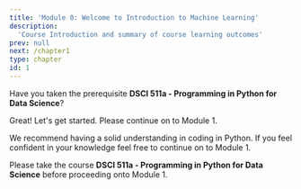 ```yaml
---
title: 'Module 0: Welcome to Introduction to Machine Learning'
description:
  'Course Introduction and summary of course learning outcomes' 
prev: null
next: /chapter1
type: chapter
id: 1
---
```


<exercise id="1" title="DSCI-571 Introduction to Machine Learning" type="slides">

<slides source="chapter0_00">
</slides>

</exercise>

<exercise id="2" title="Prerequisite Confirmation">

Have you taken the prerequisite **DSCI 511a - Programming in Python for Data Science**?


<choice>
<opt text="Yes I have and I am ready to take DSCI-571 Introduction to Machine Learning" correct="true">

Great! Let's get started. Please continue on to Module 1.

</opt>

<opt text="I have not taken the prerequisite but I'm feeling confident that I know python well enough" correct="true">

We recommend having a solid understanding in coding in Python. If you feel confident in your knowledge feel free to continue on to Module 1. 

</opt>

<opt text="I have not and I have little Python coding background">

Please take the course **DSCI 511a - Programming in Python for Data Science** before proceeding onto Module 1.

</opt>
</choice>

</exercise>


